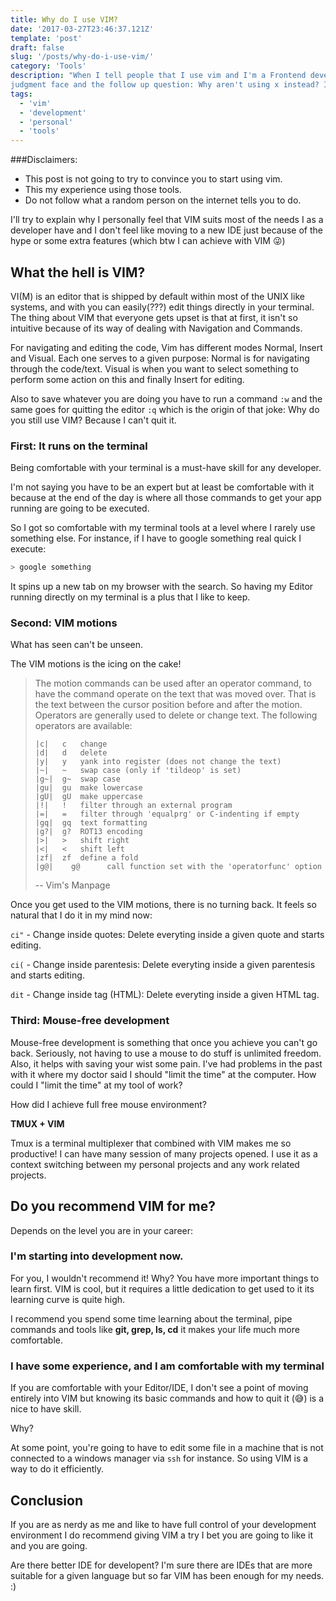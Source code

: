 ```yaml
---
title: Why do I use VIM?
date: '2017-03-27T23:46:37.121Z'
template: 'post'
draft: false
slug: '/posts/why-do-i-use-vim/'
category: 'Tools'
description: "When I tell people that I use vim and I'm a Frontend developer I always get some
judgment face and the follow up question: Why aren't using x instead? I'd like to explain."
tags:
  - 'vim'
  - 'development'
  - 'personal'
  - 'tools'
---
```


###Disclaimers:

- This post is not going to try to convince you to start using vim.
- This my experience using those tools.
- Do not follow what a random person on the internet tells you to do.

I'll try to explain why I personally feel that VIM suits most of the needs I as a developer have and
I don't feel like moving to a new IDE just because of the hype or some extra features (which btw I
can achieve with VIM 😜)

## What the hell is VIM?

VI(M) is an editor that is shipped by default within most of the UNIX like systems, and with you can
easily(???) edit things directly in your terminal. The thing about VIM that everyone gets upset is
that at first, it isn't so intuitive because of its way of dealing with Navigation and Commands.

For navigating and editing the code, Vim has different modes Normal, Insert and Visual. Each one
serves to a given purpose: Normal is for navigating through the code/text. Visual is when you want
to select something to perform some action on this and finally Insert for editing.

Also to save whatever you are doing you have to run a command `:w` and the same goes for quitting
the editor `:q` which is the origin of that joke: Why do you still use VIM? Because I can't quit it.

### First: It runs on the terminal

Being comfortable with your terminal is a must-have skill for any developer.

I'm not saying you have to be an expert but at least be comfortable with it because at the end of
the day is where all those commands to get your app running are going to be executed.

So I got so comfortable with my terminal tools at a level where I rarely use something else. For
instance, if I have to google something real quick I execute:

```bash
> google something
```

It spins up a new tab on my browser with the search. So having my Editor running directly on my
terminal is a plus that I like to keep.

### Second: VIM motions

What has seen can't be unseen.

The VIM motions is the icing on the cake!

> The motion commands can be used after an operator command, to have the command
> operate on the text that was moved over. That is the text between the cursor
> position before and after the motion. Operators are generally used to delete
> or change text. The following operators are available:
>
>     |c|	c	change
>     |d|	d	delete
>     |y|	y	yank into register (does not change the text)
>     |~|	~	swap case (only if 'tildeop' is set)
>     |g~|	g~	swap case
>     |gu|	gu	make lowercase
>     |gU|	gU	make uppercase
>     |!|	!	filter through an external program
>     |=|	=	filter through 'equalprg' or C-indenting if empty
>     |gq|	gq	text formatting
>     |g?|	g?	ROT13 encoding
>     |>|	>	shift right
>     |<|	<	shift left
>     |zf|	zf	define a fold
>     |g@|    g@      call function set with the 'operatorfunc' option
>
> -- Vim's Manpage

Once you get used to the VIM motions, there is no turning back.
It feels so natural that I do it in my mind now:

`ci"` - Change inside quotes: Delete everyting inside a given quote and starts editing.

`ci(` - Change inside parentesis: Delete everyting inside a given parentesis and starts editing.

`dit` - Change inside tag (HTML): Delete everyting inside a given HTML tag.

### Third: Mouse-free development

Mouse-free development is something that once you achieve you can't go back. Seriously, not having
to use a mouse to do stuff is unlimited freedom. Also, it helps with saving your wist some pain.
I've had problems in the past with it where my doctor said I should "limit the time" at the
computer. How could I "limit the time" at my tool of work?

How did I achieve full free mouse environment?

**TMUX + VIM**

Tmux is a terminal multiplexer that combined with VIM makes me so productive! I can have many
session of many projects opened. I use it as a context switching between my personal projects and
any work related projects.

## Do you recommend VIM for me?

Depends on the level you are in your career:

### I'm starting into development now.

For you, I wouldn't recommend it! Why? You have more important things to learn first. VIM is cool,
but it requires a little dedication to get used to it its learning curve is quite high.

I recommend you spend some time learning about the terminal, pipe commands and tools like **git,
grep, ls, cd** it makes your life much more comfortable.

### I have some experience, and I am comfortable with my terminal

If you are comfortable with your Editor/IDE, I don't see a point of moving entirely into VIM but
knowing its basic commands and how to quit it (😅) is a nice to have skill.

Why?

At some point, you're going to have to edit some file in a machine that is not connected to a
windows manager via `ssh` for instance. So using VIM is a way to do it efficiently.

## Conclusion

If you are as nerdy as me and like to have full control of your development environment I do
recommend giving VIM a try I bet you are going to like it and you are going.

Are there better IDE for developent?
I'm sure there are IDEs that are more suitable for a given language but so far VIM has been enough
for my needs. :)

